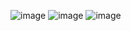 ![image](https://github.com/user-attachments/assets/acde167f-d283-4493-bd55-d40bac04f6a4)
![image](https://github.com/user-attachments/assets/225ab523-5f19-4951-aa72-02d2eeb27da7)
![image](C:\Users\Prajwal\Pictures\Screenshots.png)

